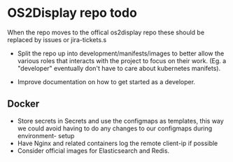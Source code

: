 # OS2Display repo todo
When the repo moves to the offical os2display repo these should be replaced by
issues or jira-tickets.s

* Split the repo up into development/manifests/images to better allow the various
  roles that interacts with the project to focus on their work. (Eg. a 
  "developer" eventually don't have to care about kubernetes manifets).

* Improve documentation on how to get started as a developer.

## Docker
* Store secrets in Secrets and use the configmaps as templates, this way we 
  could avoid having to do any changes to our configmaps during environment-
  setup
* Have Nginx and related containers log the remote client-ip if possible
* Consider official images for Elasticsearch and Redis.
